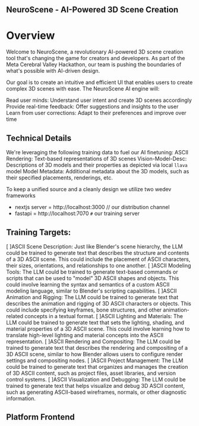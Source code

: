 ## NeuroScene - AI-Powered 3D Scene Creation

# Overview
Welcome to NeuroScene, a revolutionary AI-powered 3D scene creation tool that's changing the game for creators and developers. As part of the Meta Cerebral Valley Hackathon, our team is pushing the boundaries of what's possible with AI-driven design.

Our goal is to create an intuitive and efficient UI that enables users to create complex 3D scenes with ease. The NeuroScene AI engine will:

Read user minds: Understand user intent and create 3D scenes accordingly
Provide real-time feedback: Offer suggestions and insights to the user
Learn from user corrections: Adapt to their preferences and improve over time

## Technical Details
We're leveraging the following training data to fuel our AI finetuning:
ASCII Rendering: Text-based representations of 3D scenes
Vision-Model-Desc: Descriptions of 3D models and their properties as depicted via local `llava` model
Model Metadata: Additional metadata about the 3D models, such as their specified placements, renderings, etc.

To keep a unified source and a cleanly design we utilize two wedev frameworks
- nextjs server = http://localhost:3000 // our distribution channel
- fastapi = http://localhost:7070 `#` our training server

## Training Targets:
[ ]ASCII Scene Description: Just like Blender's scene hierarchy, the LLM could be trained to generate text that describes the structure and contents of a 3D ASCII scene. This could include the placement of ASCII characters, their sizes, orientations, and relationships to one another.
[ ]ASCII Modeling Tools: The LLM could be trained to generate text-based commands or scripts that can be used to "model" 3D ASCII shapes and objects. This could involve learning the syntax and semantics of a custom ASCII modeling language, similar to Blender's scripting capabilities.
[ ]ASCII Animation and Rigging: The LLM could be trained to generate text that describes the animation and rigging of 3D ASCII characters or objects. This could include specifying keyframes, bone structures, and other animation-related concepts in a textual format.
[ ]ASCII Lighting and Materials: The LLM could be trained to generate text that sets the lighting, shading, and material properties of a 3D ASCII scene. This could involve learning how to translate high-level lighting and material concepts into the ASCII representation.
[ ]ASCII Rendering and Compositing: The LLM could be trained to generate text that describes the rendering and compositing of a 3D ASCII scene, similar to how Blender allows users to configure render settings and compositing nodes.
[ ]ASCII Project Management: The LLM could be trained to generate text that organizes and manages the creation of 3D ASCII content, such as project files, asset libraries, and version control systems.
[ ]ASCII Visualization and Debugging: The LLM could be trained to generate text that helps visualize and debug 3D ASCII content, such as generating ASCII-based wireframes, normals, or other diagnostic information.

## Platform Frontend
